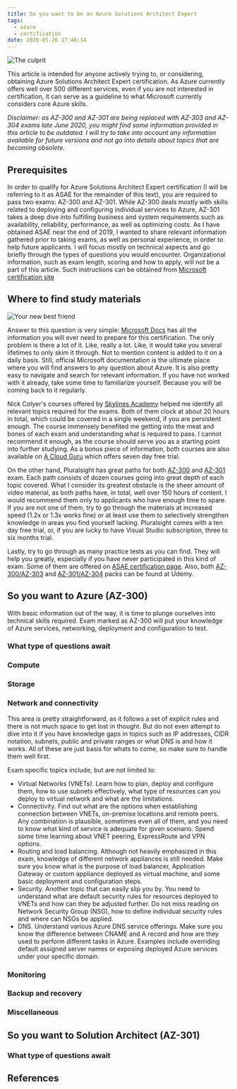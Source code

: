 ```yaml
---
title: So you want to be an Azure Solutions Architect Expert
tags:
  - azure
  - certification
date: 2020-05-26 17:48:14
---
```


![The culprit](https://miro.medium.com/max/3840/1*_HYOZExV1wV2f0OrfZ9YcA.png)

This article is intended for anyone actively trying to, or considering, obtaining Azure Solutions Architect Expert certification. As Azure currently offers well over 500 different services, even if you are not interested in certification, it can serve as a guideline to what Microsoft currently considers core Azure skills. 

_Disclaimer: as AZ-300 and AZ-301 are being replaced with AZ-303 and AZ-304 exams late June 2020, you might find some information provided in this article to be outdated. I will try to take into account any information available for future versions and not go into details about topics that are becoming obsolete._

## Prerequisites

In order to qualify for Azure Solutions Architect Expert certification (I will be referring to it as ASAE for the remainder of this text), you are required to pass two exams: AZ-300 and AZ-301. While AZ-300 deals mostly with skills related to deploying and configuring individual services to Azure, AZ-301 takes a deep dive into fulfilling business and system requirements such as availability, reliability, performance, as well as optimizing costs. As I have obtained ASAE near the end of 2019, I wanted to share relevant information gathered prior to taking exams, as well as personal experience, in order to help future applicants. I will focus mostly on technical aspects and go briefly through the types of questions you would encounter. Organizational information, such as exam length, scoring and how to apply, will not be a part of this article. Such instructions can be obtained from [Microsoft certification site](https://docs.microsoft.com/en-us/learn/certifications/azure-solutions-architect)

## Where to find study materials

![Your new best friend](https://i0.wp.com/win10.guru/wp-content/uploads/2019/03/MicrosoftDocs.jpg)

Answer to this question is very simple: [Microsoft Docs](https://docs.microsoft.com) has all the information you will ever need to prepare for this certification. The only problem is there a lot of it. Like, really a lot. Like, it would take you several lifetimes to only skim it through. Not to mention content is added to it on a daily basis. Still, official Microsoft documentation is the ultimate place where you will find answers to any question about Azure. It is also pretty easy to navigate and search for relevant information. If you have not worked with it already, take some time to familiarize yourself. Because you will be coming back to it regularly.

Nick Colyer's courses offered by [Skylines Academy](https://courses.skylinesacademy.com/p/az-300-301) helped me identify all relevant topics required for the exams. Both of them clock at about 20 hours in total, which could be covered in a single weekend, if you are persistent enough. The course immensely benefited me getting into the meat and bones of each exam and understanding what is required to pass. I cannot recommend it enough, as the course should serve you as a starting point into further studying. As a bonus piece of information, both courses are also available on [A Cloud Guru](https://acloud.guru/azure-cloud-training) which offers seven day free trial.

On the other hand, Pluralsight has great paths for both [AZ-300](https://www.pluralsight.com/paths/microsoft-azure-architect-technologies-az-300) and [AZ-301](https://www.pluralsight.com/paths/microsoft-azure-architect-design-az-301) exam. Each path consists of dozen courses going into great depth of each topic covered. What I consider its greatest obstacle is the sheer amount of video material, as both paths have, in total, well over 150 hours of content. I would recommend them only to applicants who have enough time to spare. If you are not one of them, try to go through the materials at increased speed (1.2x or 1.3x works fine) or at least use them to selectively strengthen knowledge in areas you find yourself lacking. Pluralsight comes with a ten day free trial, or, if you are lucky to have Visual Studio subscription, three to six months trial.

Lastly, try to go through as many practice tests as you can find. They will help you greatly, especially if you have never participated in this kind of exam. Some of them are offered on [ASAE certification page](https://docs.microsoft.com/en-us/learn/certifications/azure-solutions-architect). Also, both [AZ-300/AZ-303](https://www.udemy.com/course/azure-architect-technologies-practice-tests-az-300-az-303) and [AZ-301/AZ-304](https://www.udemy.com/course/az-301-azure-architect-design-practice-test) packs can be found at Udemy.

## So you want to Azure (AZ-300)

With basic information out of the way, it is time to plunge ourselves into technical skills required. Exam marked as AZ-300 will put your knowledge of Azure services, networking, deployment and configuration to test.

### What type of questions await

### Compute

### Storage

### Network and connectivity

This area is pretty straightforward, as it follows a set of explicit rules and there is not much space to get lost in thought. But do not even attempt to dive into it if you have knowledge gaps in topics such as IP addresses, CIDR notation, subnets, public and private ranges or what DNS is and how it works. All of these are just basis for whats to come, so make sure to handle them well first.

Exam specific topics include, but are not limited to:

* Virtual Networks (VNETs). Learn how to plan, deploy and configure them, how to use subnets effectively, what type of resources can you deploy to virtual network and what are the limitations.
* Connectivity. Find out what are the options when establishing connection between VNETs, on-premise locations and remote peers. Any combination is plausible, sometimes even all of them, and you need to know what kind of service is adequate for given scenario. Spend some time learning about VNET peering, ExpressRoute and VPN options.
* Routing and load balancing. Although not heavily emphasized in this exam, knowledge of different network appliances is still needed. Make sure you know what is the purpose of load balancer, Application Gateway or custom appliance deployed as virtual machine, and some basic deployment and configuration steps.
* Security. Another topic that can easily slip you by. You need to understand what are default security rules for resources deployed to VNETs and how can they be adjusted further. Do not miss reading on Network Security Group (NSG), how to define individual security rules and where can NSGs be applied.
* DNS. Understand various Azure DNS service offerings. Make sure you know the difference between CNAME and A record and how are they used to perform different tasks in Azure. Examples include overriding default assigned server names or exposing deployed Azure services under your specific domain.

### Monitoring

### Backup and recovery

### Miscellaneous

## So you want to Solution Architect (AZ-301)

### What type of questions await

## References
